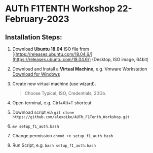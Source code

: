 AUTh F1TENTH Workshop 22-February-2023
===

Installation Steps:
---

1) Download **Ubuntu 18.04** ISO file from [(https://releases.ubuntu.com/18.04.6/](https://releases.ubuntu.com/18.04.6/)
(Desktop, ISO image, 64bit)

2) Download and Install a **Virtual Machine**, e.g. Vmware Workstation [Download for Windows](https://www.vmware.com/products/workstation-pro/workstation-pro-evaluation.html)

3) Create new virtual machine (use wizard).

    > Choose Typical, ISO, Credentials, 20Gb.

4) Open terminal, e.g. Ctrl+Alt+T shortcut

5) Download script via ``git clone https://github.com/alexoiko/AUTh_F1Tenth_Workshop.git``
6) `mv setup_f1_auth.bash `

6) Change permission ``chmod +x setup_f1_auth.bash``

7) Run Script, e.g. ``bash setup_f1_auth.bash``
